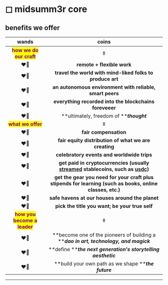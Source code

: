 # ◻ midsumm3r core

## benefits we offer

<mark style="color:green;"></mark>

|                              wands                             |                                                                                    coins                                                                                    |
| :------------------------------------------------------------: | :-------------------------------------------------------------------------------------------------------------------------------------------------------------------------: |
|   <mark style="color:purple;">**how we do our craft**</mark>   |                                                                                      ⚱️                                                                                     |
|                              ❤️‍🔥                             |                                                                          **remote + flexible work**                                                                         |
|                              ❤️‍🔥                             |                                                          **travel the world with mind-liked folks to produce art**                                                          |
|                              ❤️‍🔥                             |                                                           **an autonomous environment with reliable, smart peers**                                                          |
|                              ❤️‍🔥                             |                                                            **everything recorded into the blockchains foreveeer**                                                           |
|                              ❤️‍🔥                             |                                                                   **ultimately, freedom of **_**thought**_                                                                  |
|      <mark style="color:purple;">**what we offer**</mark>      |                                                                                      ⚱️                                                                                     |
|                              ❤️‍🔥                             |                                                                            **fair compensation**                                                                            |
|                              ❤️‍🔥                             |                                                             **fair equity distribution of what we are creating**                                                            |
|                              ❤️‍🔥                             |                                                                 **celebratory events and worldwide trips**                                                                  |
|                              ❤️‍🔥                             | **get paid in cryptocurrencies (usually** [**streamed**](https://sablier.finance/) **stablecoins, such as** [**usdc**](https://coinmarketcap.com/currencies/usd-coin/)**)** |
|                              ❤️‍🔥                             |                                  **get the gear you need for your craft plus stipends for learning (such as books, online classes, etc.)**                                  |
|                              ❤️‍🔥                             |                                                               **safe havens at our houses around the planet**                                                               |
|                              ❤️‍🔥                             |                                                                **pick the title you want; be your true self**                                                               |
| <mark style="color:purple;">**how you become a leader**</mark> |                                                                                      ⚱️                                                                                     |
|                              ❤️‍🔥                             |                                            **become one of the pioneers of building a **_**dao in art, technology, and magick**_                                            |
|                              ❤️‍🔥                             |                                                        **define **_**the next generation's storytelling aesthetic**_                                                        |
|                              ❤️‍🔥                             |                                                             **build your own path as we shape **_**the future**_                                                            |

****
